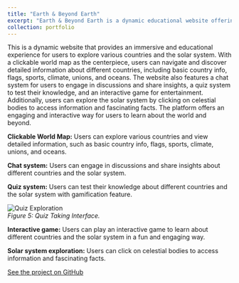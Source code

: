 ```yaml
---
title: "Earth & Beyond Earth"
excerpt: "Earth & Beyond Earth is a dynamic educational website offering an interactive experience to explore world countries and the solar system, complete with a clickable map, chat, quizzes, and games for learning and engagement. <br/><br/><img src='/images/ebe-1.png' width=400px>"
collection: portfolio
---
```


This is a dynamic website that provides an immersive and educational experience for users to explore various countries and the solar system. With a clickable world map as the centerpiece, users can navigate and discover detailed information about different countries, including basic country info, flags, sports, climate, unions, and oceans. The website also features a chat system for users to engage in discussions and share insights, a quiz system to test their knowledge, and an interactive game for entertainment. Additionally, users can explore the solar system by clicking on celestial bodies to access information and fascinating facts. The platform offers an engaging and interactive way for users to learn about the world and beyond.

**Clickable World Map:** 
Users can explore various countries and view detailed information, such as basic country info, flags, sports, climate, unions, and oceans.

**Chat system:** 
Users can engage in discussions and share insights about different countries and the solar system.

**Quiz system:** 
Users can test their knowledge about different countries and the solar system with gamification feature.

![Quiz Exploration](https://saleheenshafiq9.github.io/images/ebe-7.png)  
*Figure 5: Quiz Taking Interface.*

**Interactive game:** 
Users can play an interactive game to learn about different countries and the solar system in a fun and engaging way.


**Solar system exploration:** 
Users can click on celestial bodies to access information and fascinating facts.



[See the project on GitHub](https://github.com/Labonnya/Earth-and-Beyond-Earth)


